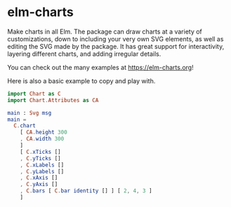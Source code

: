 # elm-charts

Make charts in all Elm. The package can draw charts at a variety of customizations, down to including your very own SVG elements, as well as editing the SVG made by the package. It has great support for interactivity, layering different charts, and adding irregular details.

You can check out the many examples at https://elm-charts.org!

Here is also a basic example to copy and play with.

```elm
import Chart as C
import Chart.Attributes as CA

main : Svg msg
main =
  C.chart
    [ CA.height 300
    , CA.width 300
    ]
    [ C.xTicks []
    , C.yTicks []
    , C.xLabels []
    , C.yLabels []
    , C.xAxis []
    , C.yAxis []
    , C.bars [ C.bar identity [] ] [ 2, 4, 3 ]
    ]
```
